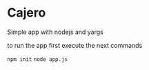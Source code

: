 # Cajero

Simple app with nodejs and yargs

to run the app first execute the next commands

`npm init`
`node app.js`